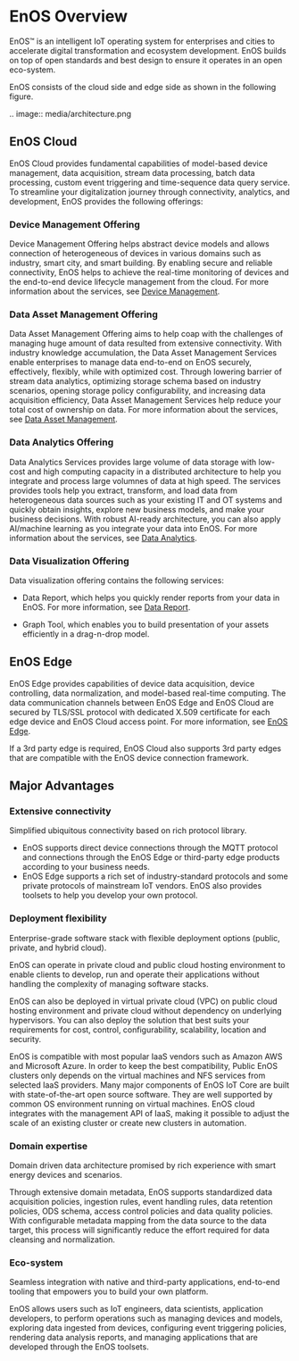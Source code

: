 # EnOS Overview

EnOS™ is an intelligent IoT operating system for enterprises and cities to accelerate digital transformation and ecosystem development. EnOS builds on top of open standards and best design to ensure it operates in an open eco-system.

EnOS consists of the cloud side and edge side as shown in the following figure.

.. image:: media/architecture.png

## EnOS Cloud

EnOS Cloud provides fundamental capabilities of model-based device management, data acquisition, stream data processing, batch data processing, custom event triggering and time-sequence data query service. To streamline your digitalization journey through connectivity, analytics, and development, EnOS provides the following offerings:

### Device Management Offering

Device Management Offering helps abstract device models and allows connection of heterogeneous of devices in various domains such as industry, smart city, and smart building. By enabling secure and reliable connectivity, EnOS helps to achieve the real-time monitoring of devices and the end-to-end device lifecycle management from the cloud. For more information about the services, see [Device Management](/docs/device-connection/en/latest/device_management_overview).

### Data Asset Management Offering

Data Asset Management Offering aims to help coap with the challenges of managing huge amount of data resulted from extensive connectivity. With industry knowledge accumulation, the Data Asset Management Services enable enterprises to manage data end-to-end on EnOS securely, effectively, flexibly, while with optimized cost. Through lowering barrier of stream data analytics, optimizing storage schema based on industry scenarios, opening storage policy configurability, and increasing data acquisition efficiency, Data Asset Management Services help reduce your total cost of ownership on data. For more information about the services, see [Data Asset Management](/docs/data-asset/en/latest/data_asset_overview).

### Data Analytics Offering

Data Analytics Services provides large volume of data storage with low-cost and high computing capacity in a distributed architecture to help you integrate and process large volumnes of data at high speed. The services provides tools help you extract, transform, and load data from heterogeneous data sources such as your existing IT and OT systems and quickly obtain insights, explore new business models, and make your business decisions. With robust AI-ready architecture, you can also apply AI/machine learning as you integrate your data into EnOS. For more information about the services, see [Data Analytics](/docs/offline-data/en/latest/datalake_analytics_overview).

### Data Visualization Offering

Data visualization offering contains the following services:

- Data Report, which helps you quickly render reports from your data in EnOS. For more information, see [Data Report](/docs/analysis-report/en/latest/report_overview).

- Graph Tool, which enables you to build presentation of your assets efficiently in a drag-n-drop model.

## EnOS Edge

EnOS Edge provides capabilities of device data acquisition, device controlling, data normalization, and model-based real-time computing. The data communication channels between EnOS Edge and EnOS Cloud are secured by TLS/SSL protocol with dedicated X.509 certificate for each edge device and EnOS Cloud access point. For more information, see [EnOS Edge](https://docs.eniot.io/docs/enos-edge/en/latest/edge_overview.html).

If a 3rd party edge is required, EnOS Cloud also supports 3rd party edges that are compatible with the EnOS device connection framework.

## Major Advantages

### Extensive connectivity

Simplified ubiquitous connectivity based on rich protocol library.

- EnOS supports direct device connections through the MQTT protocol and connections through the EnOS Edge or third-party edge products according to your business needs.
- EnOS Edge supports a rich set of industry-standard protocols and some private protocols of mainstream IoT vendors. EnOS also provides toolsets to help you develop your own protocol.

### Deployment flexibility

Enterprise-grade software stack with flexible deployment options (public, private, and hybrid cloud).

EnOS can operate in private cloud and public cloud hosting environment to enable clients to develop, run and operate their applications without handling the complexity of managing software stacks.

EnOS can also be deployed in virtual private cloud (VPC) on public cloud hosting environment and private cloud without dependency on underlying hypervisors. You can also deploy the solution that best suits your requirements for cost, control, configurability, scalability, location and security.

EnOS is compatible with most popular IaaS vendors such as Amazon AWS and Microsoft Azure. In order to keep the best compatibility, Public EnOS clusters only depends on the virtual machines and NFS services from selected IaaS providers. Many major components of EnOS IoT Core are built with state-of-the-art open source software. They are well supported by common OS environment running on virtual machines. EnOS cloud integrates with the management API of IaaS, making it possible to adjust the scale of an existing cluster or create new clusters in automation.

### Domain expertise

Domain driven data architecture promised by rich experience with smart energy devices and scenarios.

Through extensive domain metadata, EnOS supports standardized data acquisition policies, ingestion rules, event handling rules, data retention policies, ODS schema, access control policies and data quality policies. With configurable metadata mapping from the data source to the data target, this process will significantly reduce the effort required for data cleansing and normalization.

### Eco-system

Seamless integration with native and third-party applications, end-to-end tooling that empowers you to build your own platform.

EnOS allows users such as IoT engineers, data scientists, application developers, to perform operations such as managing devices and models, exploring data ingested from devices, configuring event triggering policies, rendering data analysis reports, and managing applications that are developed through the EnOS toolsets.

<!--Need to add description about the end user, system admins and application users-->
